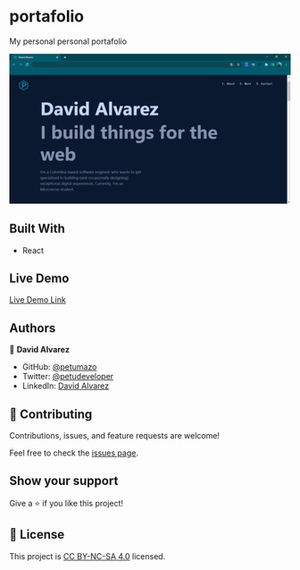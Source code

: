 # portafolio

My personal personal portafolio

![screenshot](images/project-screenshot.png)

## Built With

- React

## Live Demo

[Live Demo Link](https://petudeveloper.netlify.app/)


## Authors

👤 **David Alvarez**

- GitHub: [@petumazo](https://github.com/petumazo)
- Twitter: [@petudeveloper](https://twitter.com/petudeveloper)
- LinkedIn: [David Alvarez](https://www.linkedin.com/in/david-alvarez-mazzo-777712143/)

## 🤝 Contributing

Contributions, issues, and feature requests are welcome!

Feel free to check the [issues page](https://github.com/petumazo/Capstone-project-Conference-page/issues).

## Show your support

Give a ⭐️ if you like this project!

## 📝 License

This project is [CC BY-NC-SA 4.0](LICENSE.md) licensed.
